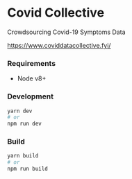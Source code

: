 # Covid Collective

Crowdsourcing Covid-19 Symptoms Data

https://www.coviddatacollective.fyi/

### Requirements

- Node v8+

### Development

```sh
yarn dev
# or
npm run dev
```

### Build

```sh
yarn build
# or
npm run build
```
